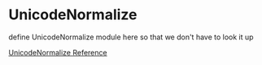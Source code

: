 # UnicodeNormalize

define UnicodeNormalize module here so that we don't have to look it up


[UnicodeNormalize Reference](http://ruby-doc.org/core-2.5.0/UnicodeNormalize.html)
